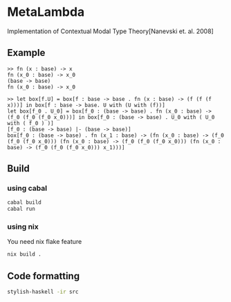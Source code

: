 # MetaLambda
Implementation of Contextual Modal Type Theory[Nanevski et. al. 2008]

## Example
```
>> fn (x : base) -> x
fn (x_0 : base) -> x_0
(base -> base)
fn (x_0 : base) -> x_0
```
```
>> let box[f.U] = box[f : base -> base . fn (x : base) -> (f (f (f x)))] in box[f : base -> base. U with (U with (f))]
let box[f_0 . U_0] = box[f_0 : (base -> base) . fn (x_0 : base) -> (f_0 (f_0 (f_0 x_0)))] in box[f_0 : (base -> base) . U_0 with ( U_0 with ( f_0 ) )]
[f_0 : (base -> base) |- (base -> base)]
box[f_0 : (base -> base) . fn (x_1 : base) -> (fn (x_0 : base) -> (f_0 (f_0 (f_0 x_0))) (fn (x_0 : base) -> (f_0 (f_0 (f_0 x_0))) (fn (x_0 : base) -> (f_0 (f_0 (f_0 x_0))) x_1)))]
```

## Build
### using cabal
```sh
cabal build
cabal run
```

### using nix
You need nix flake feature
```sh
nix build .
```

## Code formatting
```sh
stylish-haskell -ir src
```
